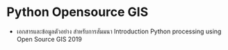 # Python Opensource GIS 
- เอกสารและข้อมูลตัวอย่าง สำหรับการสัมมนา Introduction Python processing using Open Source GIS 2019

